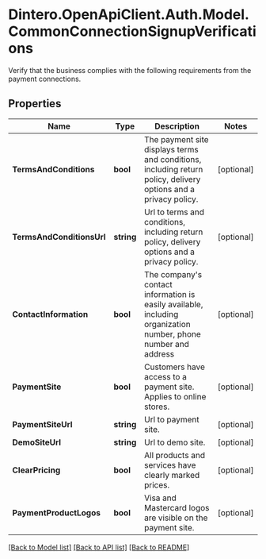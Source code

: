 # Dintero.OpenApiClient.Auth.Model.CommonConnectionSignupVerifications
Verify that the business complies with the following requirements from the payment connections. 

## Properties

Name | Type | Description | Notes
------------ | ------------- | ------------- | -------------
**TermsAndConditions** | **bool** | The payment site displays terms and conditions, including return policy, delivery options and a privacy policy.  | [optional] 
**TermsAndConditionsUrl** | **string** | Url to terms and conditions, including return policy, delivery options and a privacy policy.  | [optional] 
**ContactInformation** | **bool** | The company&#39;s contact information is easily available, including organization number, phone number and address  | [optional] 
**PaymentSite** | **bool** | Customers have access to a payment site. Applies to online stores. | [optional] 
**PaymentSiteUrl** | **string** | Url to payment site.  | [optional] 
**DemoSiteUrl** | **string** | Url to demo site.  | [optional] 
**ClearPricing** | **bool** | All products and services have clearly marked prices. | [optional] 
**PaymentProductLogos** | **bool** | Visa and Mastercard logos are visible on the payment site. | [optional] 

[[Back to Model list]](../README.md#documentation-for-models) [[Back to API list]](../README.md#documentation-for-api-endpoints) [[Back to README]](../README.md)

